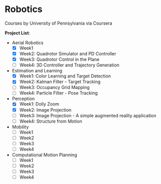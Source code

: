 # Robotics
Courses by University of Pennsylvania via Coursera

**Project List**: 
- Aerial Robotics
  - [x] Week1   
  - [x] Week2: Quadrotor Simulator and PD Controller
  - [x] Week3: Quadrotor Control in the Plane 
  - [ ] Week4: 3D Controller and Trajectory Generation
- Estimation and Learning
  - [x] Week1: Color Learning and Target Detection   
  - [x] Week2: Kalman Filter - Target Tracking
  - [ ] Week3: Occupancy Grid Mapping 
  - [ ] Week4: Particle Filter - Pose Tracking
- Perception
  - [x] Week1: Dolly Zoom   
  - [x] Week2: Image Projection
  - [ ] Week3: Image Projection - A simple augmented reality application
  - [ ] Week4: Structure from Motion
- Mobility
  - [ ] Week1   
  - [ ] Week2
  - [ ] Week3 
  - [ ] Week4
- Computational Motion Planning
  - [ ] Week1   
  - [ ] Week2
  - [ ] Week3 
  - [ ] Week4
